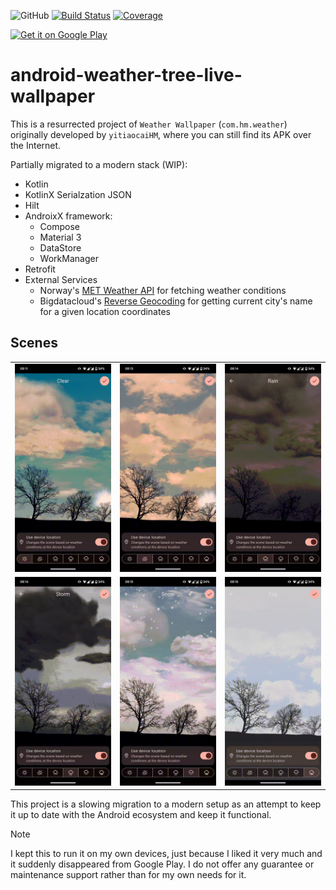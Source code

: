 ![GitHub](https://img.shields.io/github/license/gmazzo/android-weather-tree-live-wallpaper)
[![Build Status](https://github.com/gmazzo/android-weather-tree-live-wallpaper/actions/workflows/build.yaml/badge.svg)](https://github.com/gmazzo/android-weather-tree-live-wallpaper/actions/workflows/build.yaml)
[![Coverage](https://codecov.io/gh/gmazzo/android-weather-tree-live-wallpaper/branch/main/graph/badge.svg?token=D5cDiPWvcS)](https://codecov.io/gh/gmazzo/android-weather-tree-live-wallpaper)

<a href="https://play.google.com/store/apps/details?id=io.github.gmazzo.android.livewallpaper.weather"><img alt="Get it on Google Play" src="https://upload.wikimedia.org/wikipedia/commons/thumb/7/78/Google_Play_Store_badge_EN.svg/2560px-Google_Play_Store_badge_EN.svg.png" width="135" height="40" /></a>

# android-weather-tree-live-wallpaper 
This is a resurrected project of `Weather Wallpaper` (`com.hm.weather`) originally developed by `yitiaocaiHM`, where you can still find its APK over the Internet.

Partially migrated to a modern stack (WIP):
- Kotlin
- KotlinX Serialzation JSON
- Hilt
- AndroixX framework:
  - Compose
  - Material 3
  - DataStore
  - WorkManager
- Retrofit
- External Services
  - Norway's [MET Weather API](https://api.met.no/) for fetching weather conditions
  - Bigdatacloud's [Reverse Geocoding](https://www.bigdatacloud.com/free-api/free-reverse-geocode-to-city-api) for getting current city's name for a given location coordinates

## Scenes
|                                  |                                |                            |
|----------------------------------|--------------------------------|----------------------------|
| ![Clear sky](./README_clear.gif) | ![Cloudy](./README_cloudy.gif) | ![Rain](./README_rain.gif) |
| ![Storm](./README_storm.gif)     | ![Snowy](./README_snow.gif)    | ![Fog](./README_fog.gif)   |

This project is a slowing migration to a modern setup as an attempt to keep it up to date with the Android ecosystem and keep it functional.

> [!NOTE]
> I kept this to run it on my own devices, just because I liked it very much and it suddenly disappeared from Google Play.
> I do not offer any guarantee or maintenance support rather than for my own needs for it.
